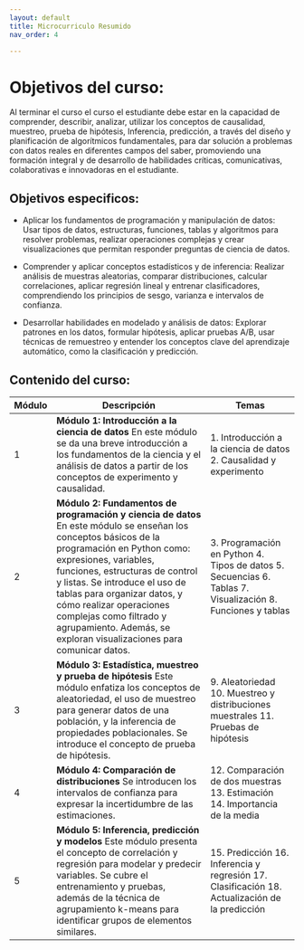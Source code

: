```yaml
---
layout: default
title: Microcurriculo Resumido
nav_order: 4

---
```


<!-- # Configuration


Just the Docs has some specific configuration parameters that can be defined in your Jekyll site's \_config.yml file.
{: .fs-6 .fw-300 }


---

View this site's [\_config.yml](https://github.com/just-the-docs/just-the-docs/tree/main/_config.yml) file as an example.

## Site logo

```yaml
# Set a path/url to a logo that will be displayed instead of the title
logo: "/assets/images/just-the-docs.png"
``` -->




# Objetivos del curso:

Al terminar el curso el curso el estudiante debe estar en la capacidad de comprender, describir, analizar,  utilizar  los conceptos de  causalidad,  muestreo, prueba de hipótesis, Inferencia, predicción,  a través del diseño y planificación de algorítmicos fundamentales, para dar solución a problemas con datos reales en diferentes campos del saber,  promoviendo una formación integral y de desarrollo de habilidades críticas, comunicativas, colaborativas e innovadoras en el estudiante.


## Objetivos especificos:

 
- Aplicar los fundamentos de programación y manipulación de datos: Usar tipos de datos, estructuras, funciones, tablas y algoritmos para resolver problemas, realizar operaciones complejas y crear visualizaciones que permitan responder preguntas de ciencia de datos.

- Comprender y aplicar conceptos estadísticos y de inferencia: Realizar análisis de muestras aleatorias, comparar distribuciones, calcular correlaciones, aplicar regresión lineal y entrenar clasificadores, comprendiendo los principios de sesgo, varianza e intervalos de confianza.

- Desarrollar habilidades en modelado y análisis de datos: Explorar patrones en los datos, formular hipótesis, aplicar pruebas A/B, usar técnicas de remuestreo y entender los conceptos clave del aprendizaje automático, como la clasificación y predicción.


## Contenido del curso:

| Módulo | Descripción                                                                                                       | Temas                                |
|--------|-------------------------------------------------------------------------------------------------------------------|--------------------------------------|
| 1      | **Módulo 1: Introducción a la ciencia de datos** En este módulo se da una breve introducción a los fundamentos de la ciencia y el análisis de datos a partir de los conceptos de experimento y causalidad. | 1. Introducción a la ciencia de datos 2. Causalidad y experimento |
| 2      | **Módulo 2: Fundamentos de programación y ciencia de datos** En este módulo se enseñan los conceptos básicos de la programación en Python como: expresiones, variables, funciones, estructuras de control y listas. Se introduce el uso de tablas para organizar datos, y cómo realizar operaciones complejas como filtrado y agrupamiento. Además, se exploran visualizaciones para comunicar datos. | 3. Programación en Python 4. Tipos de datos 5. Secuencias 6. Tablas 7. Visualización 8. Funciones y tablas |
| 3      | **Módulo 3: Estadística, muestreo y prueba de hipótesis** Este módulo enfatiza los conceptos de aleatoriedad, el uso de muestreo para generar datos de una población, y la inferencia de propiedades poblacionales. Se introduce el concepto de prueba de hipótesis. | 9. Aleatoriedad 10. Muestreo y distribuciones muestrales 11. Pruebas de hipótesis |
| 4      | **Módulo 4: Comparación de distribuciones** Se introducen los intervalos de confianza para expresar la incertidumbre de las estimaciones. | 12. Comparación de dos muestras 13. Estimación 14. Importancia de la media |
| 5      | **Módulo 5: Inferencia, predicción y modelos** Este módulo presenta el concepto de correlación y regresión para modelar y predecir variables. Se cubre el entrenamiento y pruebas, además de la técnica de agrupamiento k-means para identificar grupos de elementos similares. | 15. Predicción 16. Inferencia y regresión 17. Clasificación 18. Actualización de la predicción |
